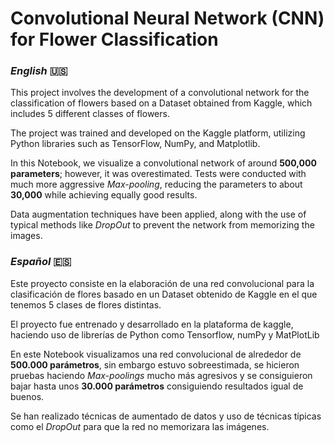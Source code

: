 # Convolutional Neural Network (CNN) for Flower Classification

### *English* 🇺🇸

This project involves the development of a convolutional network for the classification of flowers based on a Dataset obtained from Kaggle, which includes 5 different classes of flowers.

The project was trained and developed on the Kaggle platform, utilizing Python libraries such as TensorFlow, NumPy, and Matplotlib.

In this Notebook, we visualize a convolutional network of around **500,000 parameters**; however, it was overestimated. Tests were conducted with much more aggressive *Max-pooling*, reducing the parameters to about **30,000** while achieving equally good results.

Data augmentation techniques have been applied, along with the use of typical methods like *DropOut* to prevent the network from memorizing the images.


### *Español* 🇪🇸

Este proyecto consiste en la elaboración de una red convolucional para la clasificación de flores basado en un Dataset obtenido de Kaggle en el que tenemos 5 clases de flores distintas. 

El proyecto fue entrenado y desarrollado en la plataforma de kaggle, haciendo uso de librerías de Python como Tensorflow, numPy y MatPlotLib

En este Notebook visualizamos una red convolucional de alrededor de **500.000 parámetros**, sin embargo estuvo sobreestimada, se hicieron pruebas haciendo *Max-poolings* mucho más agresivos y se consiguieron bajar hasta unos **30.000 parámetros** consiguiendo resultados igual de buenos.

Se han realizado técnicas de aumentado de datos y uso de técnicas típicas como el *DropOut* para que la red no memorizara las imágenes.




